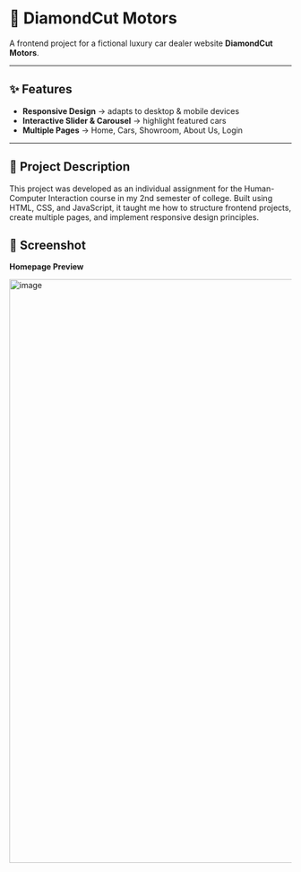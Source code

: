 # 🚗 DiamondCut Motors

A frontend project for a fictional luxury car dealer website **DiamondCut Motors**.

---

## ✨ Features
- **Responsive Design** → adapts to desktop & mobile devices
- **Interactive Slider & Carousel** → highlight featured cars
- **Multiple Pages** → Home, Cars, Showroom, About Us, Login  
---

## 📖 Project Description
This project was developed as an individual assignment for the Human-Computer Interaction course in my 2nd semester of college. Built using HTML, CSS, and JavaScript, it taught me how to structure frontend projects, create multiple pages, and implement responsive design principles.

## 📸 Screenshot
**Homepage Preview**

<img width="721" height="1040" alt="image" src="https://github.com/user-attachments/assets/401b9bf0-f516-4d69-86e7-7d05acfe27ad" />

